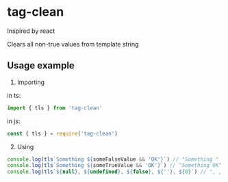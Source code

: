 # tag-clean

Inspired by react

Clears all non-true values from template string

## Usage example

1. Importing

in ts:

```ts
import { tls } from 'tag-clean'
```

in js:

```js
const { tls } = require('tag-clean')
```

2. Using

```js
console.log(tls`Something ${someFalseValue && 'OK'}`) // "Something "
console.log(tls`Something ${someTrueValue && 'OK'}`) // "Something OK"
console.log(tls`${null}, ${undefined}, ${false}, ${''}, ${0}`) // ", , , , "
```
